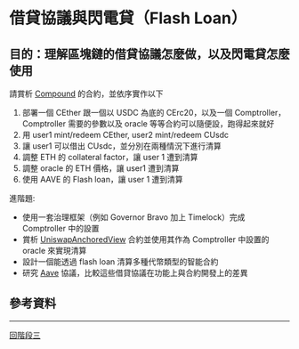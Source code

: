 # 借貸協議與閃電貸（Flash Loan）

## 目的：理解區塊鏈的借貸協議怎麼做，以及閃電貸怎麼使用
請賞析 [Compound](https://compound.finance/docs) 的合約，並依序實作以下
1. 部署一個 CEther 跟一個以 USDC 為底的 CErc20，以及一個 Comptroller，Comptroller 需要的參數以及 oracle 等等合約可以隨便設，跑得起來就好
2. 用 user1 mint/redeem CEther, user2 mint/redeem CUsdc
3. 讓 user1 可以借出 CUsdc，並分別在兩種情況下進行清算
4. 調整 ETH 的 collateral factor，讓 user 1 遭到清算
5. 調整 oracle 的 ETH 價格，讓 user1 遭到清算
6. 使用 AAVE 的 Flash loan，讓 user 1 遭到清算

進階題: 
- 使用一套治理框架（例如 Governor Bravo 加上 Timelock）完成 Comptroller 中的設置
- 賞析 [UniswapAnchoredView](https://etherscan.io/address/0x65c816077c29b557bee980ae3cc2dce80204a0c5#code) 合約並使用其作為 Comptroller 中設置的 oracle 來實現清算
- 設計一個能透過 flash loan 清算多種代幣類型的智能合約
- 研究 [Aave](https://aave.com/) 協議，比較這些借貸協議在功能上與合約開發上的差異

## 參考資料


---
[回階段三](./README.md)
